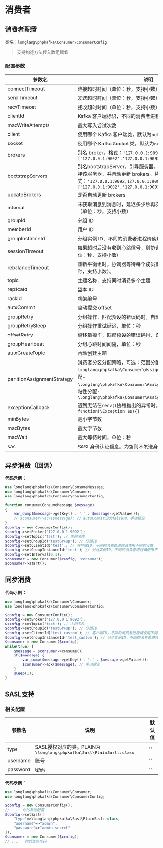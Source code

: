# 消费者

## 消费者配置

类名：`longlang\phpkafka\Consumer\ConsumerConfig`

> 支持构造方法传入数组赋值

### 配置参数

| 参数名 | 说明 | 默认值 |
| - | - | - |
| connectTimeout | 连接超时时间（单位：秒，支持小数），为`-1`则不限制 | `-1` |
| sendTimeout | 发送超时时间（单位：秒，支持小数），为`-1`则不限制 | `-1` |
| recvTimeout | 接收超时时间（单位：秒，支持小数），为`-1`则不限制 | `-1` |
| clientId | Kafka 客户端标识，不同的消费者进程请使用不同的设置 | `null` |
| maxWriteAttempts | 最大写入尝试次数 | `3` |
| client | 使用哪个 Kafka 客户端类，默认为`null`时根据场景自动识别 | `null` |
| socket | 使用哪个 Kafka Socket 类，默认为`null`时根据场景自动识别 | `null` |
| brokers | 别名 broker，格式：`'127.0.0.1:9092,127.0.0.1:9093'` 或 `['127.0.0.1:9092','127.0.0.1:9093']` | `null` |
| bootstrapServers | 别名bootstrapServer，引导服务器，如果配置了该值，会自动连接该服务器，并自动更新 brokers。格式：`'127.0.0.1:9092,127.0.0.1:9093'` 或 `['127.0.0.1:9092','127.0.0.1:9093']` | `null` |
| updateBrokers | 是否自动更新 brokers | `true` |
| interval | 未获取消息到消息时，延迟多少秒再次尝试，默认为`0`则不延迟（单位：秒，支持小数） | `0` |
| groupId | 分组 ID | `null` |
| memberId | 用户 ID | `null` |
| groupInstanceId | 分组实例 ID，不同的消费者进程请使用不同的设置 | `null` |
| sessionTimeout | 如果超时后没有收到心跳信号，则协调器会认为该用户死亡。（单位：秒，支持小数） | `60` |
| rebalanceTimeout | 重新平衡组时，协调器等待每个成员重新加入的最长时间（单位：秒，支持小数）。 | `60` |
| topic | 主题名称，支持同时消费多个主题 | `null` |
| replicaId | 副本 ID | `-1` |
| rackId | 机架编号 | `''` |
| autoCommit | 自动提交 offset | `true` |
| groupRetry | 分组操作，匹配预设的错误码时，自动重试次数 | `5` |
| groupRetrySleep | 分组操作重试延迟，单位：秒 | `1` |
| offsetRetry | 偏移量操作，匹配预设的错误码时，自动重试次数 | `5` |
| groupHeartbeat | 分组心跳时间间隔，单位：秒 | `3` |
| autoCreateTopic | 自动创建主题 | `true` |
| partitionAssignmentStrategy | 消费者分区分配策略，可选：范围分配-`longlang\phpkafka\Consumer\Assignor\RangeAssignor`、轮询分配-`\longlang\phpkafka\Consumer\Assignor\RoundRobinAssignor`、粘性分配-`\longlang\phpkafka\Consumer\Assignor\StickyAssignor` | `longlang\phpkafka\Consumer\Assignor\RangeAssignor` |
| exceptionCallback | 遇到无法在`recv()`协程抛出的异常时，调用此回调。格式：`function(\Exception $e){}` | `null` |
| minBytes | 最小字节数 | `1` |
| maxBytes | 最大字节数 | `128 * 1024 * 1024` |
| maxWait | 最大等待时间，单位：秒 | `1` |
| sasl | SASL身份认证信息。为空则不发送身份认证信息 [详情](#SASL支持) | `[]`|

## 异步消费（回调）

**代码示例：**

```php
use longlang\phpkafka\Consumer\ConsumeMessage;
use longlang\phpkafka\Consumer\Consumer;
use longlang\phpkafka\Consumer\ConsumerConfig;

function consume(ConsumeMessage $message)
{
    var_dump($message->getKey() . ':' . $message->getValue());
    // $consumer->ack($message); // autoCommit设为false时，手动提交
}
$config = new ConsumerConfig();
$config->setBroker('127.0.0.1:9092');
$config->setTopic('test'); // 主题名称
$config->setGroupId('testGroup'); // 分组ID
$config->setClientId('test'); // 客户端ID，不同的消费者进程请使用不同的设置
$config->setGroupInstanceId('test'); // 分组实例ID，不同的消费者进程请使用不同的设置
$config->setInterval(0.1);
$consumer = new Consumer($config, 'consume');
$consumer->start();
```

## 同步消费

**代码示例：**

```php
use longlang\phpkafka\Consumer\Consumer;
use longlang\phpkafka\Consumer\ConsumerConfig;

$config = new ConsumerConfig();
$config->setBroker('127.0.0.1:9092');
$config->setTopic('test'); // 主题名称
$config->setGroupId('testGroup'); // 分组ID
$config->setClientId('test_custom'); // 客户端ID，不同的消费者进程请使用不同的设置
$config->setGroupInstanceId('test_custom'); // 分组实例ID，不同的消费者进程请使用不同的设置
$consumer = new Consumer($config);
while(true) {
    $message = $consumer->consume();
    if($message) {
        var_dump($message->getKey() . ':' . $message->getValue());
        $consumer->ack($message); // 手动提交
    }
    sleep(1);
}
```

## SASL支持
### 相关配置
|参数名|说明|默认值|
| - | - | - |
| type | SASL授权对应的类。PLAIN为``\longlang\phpkafka\Sasl\PlainSasl::class``| ''|
| username | 账号 | '' |
| password | 密码 | '' |

**代码示例：**
```php
use longlang\phpkafka\Consumer\Consumer;
use longlang\phpkafka\Consumer\ConsumerConfig;

$config = new ConsumerConfig();
// .... 你的其他配置
$config->setSasl([
    "type"=>\longlang\phpkafka\Sasl\PlainSasl::class,
    "username"=>"admin",
    "password"=>"admin-secret"
]);
$consumer = new Consumer($config);
// ....  你的业务代码
```